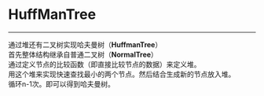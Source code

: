 ﻿# HuffManTree

---

通过堆还有二叉树实现哈夫曼树（**HuffmanTree**）<br>
首先整体结构继承自普通二叉树（**NormalTree**）<br>
通过定义节点的比较函数（即直接比较节点的数据）来定义堆。<br>
用这个堆来实现快速查找最小的两个节点。然后结合生成新的节点放入堆。<br>
循环n-1次。即可以得到哈夫曼树。





